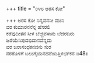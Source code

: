 +++
title = "೦೪೮ ಅರಸ ಕೋ"

+++
ಅರಸ ಕೋ ನಿನ್ನವನನೀ ಮುನಿ  
ವರ ಕುಮಾರನನೆನ್ನ ಹೆಸರಲಿ   
ಕರೆವುದೀತನ ಸೀಳ ಬೆಚ್ಚವಳಾನು ಬೆದರದಿರು  
ಜರೆಯೆನಿಪುದಭಿದಾನವೆನ್ನದು  
ವರ ಜರಾಸಂಧಕನವನು ಸುರ  
ನರರೊಳಗೆ ಬಲುಗೈಯನಹನೆಂದಿತ್ತಿಳರ್ಭಕನ     ॥48॥